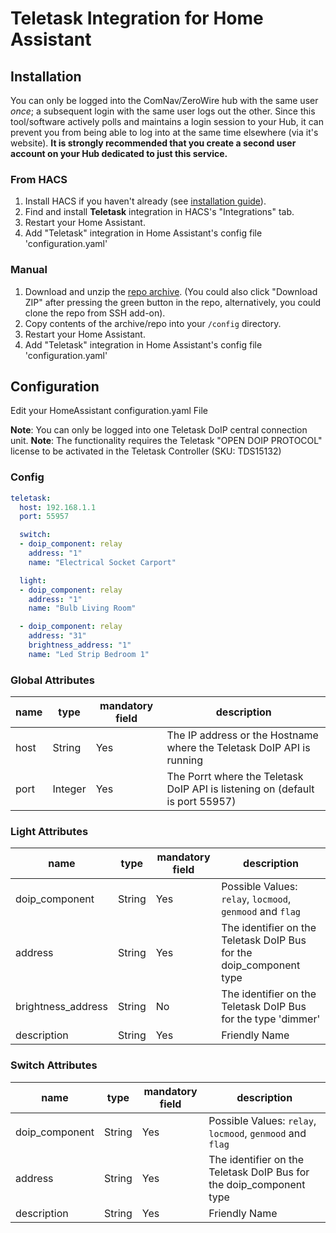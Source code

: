 # Teletask Integration for Home Assistant


## Installation

You can only be logged into the ComNav/ZeroWire hub with the same user *once*; a subsequent login with the same user logs out the other. Since this tool/software actively polls and maintains a login session to your Hub, it can prevent you from being able to log into at the same time elsewhere (via it's website).  **It is strongly recommended that you create a second user account on your Hub dedicated to just this service.**

### From HACS

1. Install HACS if you haven't already (see [installation guide](https://hacs.netlify.com/docs/installation/manual)).
2. Find and install **Teletask** integration in HACS's "Integrations" tab.
3. Restart your Home Assistant.
4. Add "Teletask" integration in Home Assistant's config file 'configuration.yaml'

### Manual

1. Download and unzip the [repo archive](https://github.com/Tiemooowh/homeassistant-teletask/archive/refs/heads/main.zip). (You could also click "Download ZIP" after pressing the green button in the repo, alternatively, you could clone the repo from SSH add-on).
2. Copy contents of the archive/repo into your `/config` directory.
3. Restart your Home Assistant.
4. Add "Teletask" integration in Home Assistant's config file 'configuration.yaml'


## Configuration

Edit your HomeAssistant configuration.yaml File

**Note**: You can only be logged into one Teletask DoIP central connection unit.
**Note**: The functionality requires the Teletask "OPEN DOIP PROTOCOL" license to be activated in the Teletask Controller (SKU: TDS15132)

### Config

```yaml
teletask:
  host: 192.168.1.1
  port: 55957

  switch:
  - doip_component: relay
    address: "1"
    name: "Electrical Socket Carport"

  light:
  - doip_component: relay
    address: "1"
    name: "Bulb Living Room"

  - doip_component: relay
    address: "31"
    brightness_address: "1"
    name: "Led Strip Bedroom 1"
```

### Global Attributes
| name | type | mandatory field | description |
| ---- | ---- | --------------- | ----------- |
| host | String | Yes | The IP address or the Hostname where the Teletask DoIP API is running |
| port | Integer | Yes | The Porrt where the Teletask DoIP API is listening on (default is port 55957) |

### Light Attributes
| name | type | mandatory field | description |
| ---- | ---- | --------------- | ----------- |
| doip_component | String | Yes | Possible Values: `relay`, `locmood`, `genmood` and `flag` |
  address | String | Yes | The identifier on the Teletask DoIP Bus for the doip_component type |
| brightness_address | String |  No | The identifier on the Teletask DoIP Bus for the type 'dimmer' |
| description | String | Yes | Friendly Name |

### Switch Attributes
| name | type | mandatory field | description |
| ---- | ---- | --------------- | ----------- |
| doip_component | String | Yes | Possible Values: `relay`, `locmood`, `genmood` and `flag` |
  address | String | Yes | The identifier on the Teletask DoIP Bus for the doip_component type |
| description | String | Yes | Friendly Name |